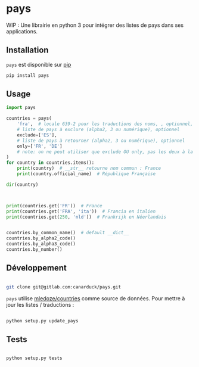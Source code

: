 # pays

WIP : Une librairie en python 3 pour intégrer des listes de pays dans ses applications.

## Installation

`pays` est disponible sur [pip](https://pypi.org/project/pays/)

```sh
pip install pays
```

## Usage

```python
import pays

countries = pays(
    'fra',  # locale 639-2 pour les traductions des noms, , optionnel, fra par défaut
    # liste de pays à exclure (alpha2, 3 ou numérique), optionnel
    exclude=['ES'],
    # liste de pays à retourner (alpha2, 3 ou numérique), optionnel
    only=['FR', 'DE']
    # note: on ne peut utiliser que exclude OU only, pas les deux à la fois
)
for country in countries.items():
    print(country)  # __str__ retourne nom commun : France
    print(country.official_name)  # République Française

dir(country)



print(countries.get('FR'))  # France
print(countries.get('FRA', 'ita'))  # Francia en italien
print(countries.get(250, 'nld'))  # Frankrijk en Néerlandais


countries.by_common_name()  # default __dict__
countries.by_alpha2_code()
countries.by_alpha3_code()
countries.by_number()
```

## Développement

```sh

git clone git@gitlab.com:canarduck/pays.git
```

`pays` utilise [mledoze/countries](https://github.com/mledoze/countries) comme source de données.
Pour mettre à jour les listes / traductions :

```sh

python setup.py update_pays
```

## Tests

```sh

python setup.py tests
```

